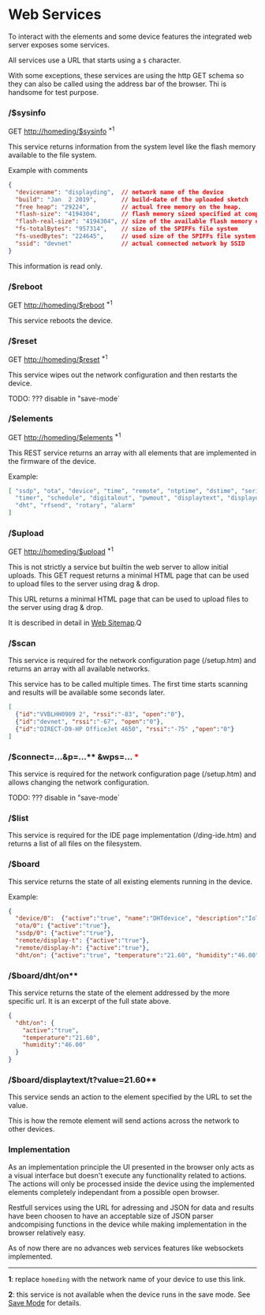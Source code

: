 # Web Services

To interact with the elements and some device features the integrated web server exposes some services.

All services use a URL that starts using a `$` character.

With some exceptions, these services are using the http GET schema so they can also be called using the address bar of the browser. Thi is handsome for test purpose.

### /$sysinfo

GET <http://homeding/$sysinfo> <sup>*1</sup>

This service returns information from the system level like the flash memory available to the file system.

Example with comments

```JSON
{
  "devicename": "displayding",  // network name of the device
  "build": "Jan  2 2019",       // build-date of the uploaded sketch
  "free heap": "29224",         // actual free memory on the heap.
  "flash-size": "4194304",      // flash memory sized specified at compile time
  "flash-real-size": "4194304", // size of the available flash memory of the board
  "fs-totalBytes": "957314",    // size of the SPIFFs file system
  "fs-usedBytes": "224645",     // used size of the SPIFFs file system
  "ssid": "devnet"              // actual connected network by SSID
}
```

This information is read only.


### /$reboot

GET <http://homeding/$reboot> <sup>*1</sup>

This service reboots the device.


### /$reset

GET <http://homeding/$reset> <sup>*1</sup>

This service wipes out the network configuration and then restarts the device.

TODO: ??? disable in "save-mode`


### /$elements

GET <http://homeding/$elements> <sup>*1</sup>

This REST service returns an array with all elements that are implemented in the firmware of the device.

Example:
```JSON
[ "ssdp", "ota", "device", "time", "remote", "ntptime", "dstime", "serialcmd", "my", "value", "button", "analog",
  "timer", "schedule", "digitalout", "pwmout", "displaytext", "displaydot", "displayLCD" ,"displaySSD1306", "displaySH1106",
  "dht", "rfsend", "rotary", "alarm"
]
```

### /$upload

GET <http://homeding/$upload> <sup>*1</sup>

This is not strictly a service but builtin the web server to allow initial uploads.
This GET request returns a minimal HTML page that can be used to upload files to the server using drag & drop.

This URL returns a minimal HTML page that can be used to upload files to the server using drag & drop.

It is described in detail in [Web Sitemap](websitemap.md).Q


### /$scan

This service is required for the network configuration page (/setup.htm) and returns an array with all available networks.

This service has to be called multiple times. The first time starts scanning and results will be available some seconds later.

```JSON
[
  {"id":"VVBLHH0909 2", "rssi":"-83", "open":"0"},
  {"id":"devnet", "rssi":"-67", "open":"0"},
  {"id":"DIRECT-D9-HP OfficeJet 4650", "rssi":"-75" ,"open":"0"}
]
```

### /$connect=...&p=...** &wps=... <span style="color:red">\*</span>

This service is required for the network configuration page (/setup.htm) and allows changing the network configuration.

TODO: ??? disable in "save-mode`


### /$list

This service is required for the IDE page implementation (/ding-ide.htm) and returns a list of all files on the filesystem.

### /$board

This service returns the state of all existing elements running in the device.

Example:

```JSON
{
  "device/0":  {"active":"true", "name":"DHTdevice", "description":"IoT Dev-Device with a DHT Sensor", "nextboot":"90"},
  "ota/0": {"active":"true"},
  "ssdp/0": {"active":"true"},
  "remote/display-t": {"active":"true"},
  "remote/display-h": {"active":"true"},
  "dht/on": {"active":"true", "temperature":"21.60", "humidity":"46.00"}}
```

### /$board/dht/on**

This service returns the state of the element addressed by the more specific url. It is an excerpt of the full state above.

```JSON
{
  "dht/on": {
    "active":"true",
    "temperature":"21.60",
    "humidity":"46.00"
  }
}
```

### /$board/displaytext/t?value=21.60**

This service sends an action to the element specified by the URL to set the value.

This is how the remote element will send actions across the network to other devices.

### Implementation

As an implementation principle the UI presented in the browser only acts as a visual interface but doesn't execute any functionality related to actions.
The actions will only be processed inside the device using the implemented elements completely independant from a possible open browser.

Restfull services using the URL for adressing and JSON for data and results have been choosen to have an acceptable size of JSON parser andcompising functions in the device while making implementation in the browser relatively easy.

As of now there are no advances web services features like websockets implemented.

---

**1**: replace `homeding` with the network name of your device to use this link.

**2**: this service is not available when the device runs in the save mode.
See [Save Mode](savemode) for details.


